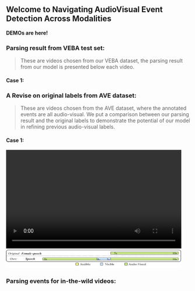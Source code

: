 ## Welcome to Navigating AudioVisual Event Detection Across Modalities

**DEMOs are here!**

### Parsing result from VEBA test set: 
> These are videos chosen from our VEBA dataset, the parsing result from our model is presented below each video.

#### Case 1:



### A Revise on original labels from AVE dataset: 
> These are videos chosen from the AVE dataset, where the annotated events are all audio-visual. We put a comparison between our parsing result and the original labels to demonstrate the potential of our model in refining previous audio-visual labels.

#### Case 1:

<video width="480" height="270" controls>
    <source src="src/Multimodal/AVE/0lFf-HP86Q0.mp4" type="video/mp4">
</video>

<img src="src/Multimodal/AVE/0lFf-HP86Q0.jpg" alt="0lFf-HP86Q0" width="480" height="50">


### Parsing events for in-the-wild videos: 
